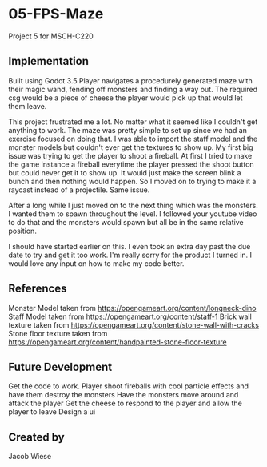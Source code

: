 
# 05-FPS-Maze

Project 5 for MSCH-C220

## Implementation

Built using Godot 3.5
Player navigates a procedurely generated maze with their magic wand, fending off monsters and finding a way out. The required csg would be a piece of cheese the player would pick up that would let them leave. 

This project frustrated me a lot. No matter what it seemed like I couldn't get anything to work. The maze was pretty simple to set up since we had an exercise focused on doing that. I was able to import the staff model and the monster models but couldn't ever get the textures to show up. My first big issue was trying to get the player to shoot a fireball. At first I tried to make the game instance a fireball everytime the player pressed the shoot button but could never get it to show up. It would just make the screen blink a bunch and then nothing would happen. So I moved on to trying to make it a raycast instead of a projectile. Same issue. 

After a long while I just moved on to the next thing which was the monsters. I wanted them to spawn throughout the level. I followed your youtube video to do that and the monsters would spawn but all be in the same relative position. 

I should have started earlier on this. I even took an extra day past the due date to try and get it too work. I'm really sorry for the product I turned in. I would love any input on how to make my code better. 

## References
Monster Model taken from https://opengameart.org/content/longneck-dino
Staff Model taken from https://opengameart.org/content/staff-1
Brick wall texture taken from https://opengameart.org/content/stone-wall-with-cracks
Stone floor texture taken from https://opengameart.org/content/handpainted-stone-floor-texture


## Future Development

Get the code to work.
Player shoot fireballs with cool particle effects and have them destroy the monsters
Have the monsters move around and attack the player
Get the cheese to respond to the player and allow the player to leave
Design a ui

## Created by 

Jacob Wiese
```
